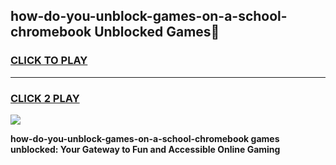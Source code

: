 
## how-do-you-unblock-games-on-a-school-chromebook Unblocked Games👋
<h3>
<a href="https://news.freeplayer.one?title=how-do-you-unblock-games-on-a-school-chromebook&ref=16F">CLICK TO PLAY</a></h3>
<hr>

<h3>
<a href="https://news.freeplayer.one?title=how-do-you-unblock-games-on-a-school-chromebook&ref=16F">CLICK 2 PLAY</a>
  
</h3>

<a href="https://news.freeplayer.one?title=how-do-you-unblock-games-on-a-school-chromebook&ref=16F/"><img src="https://clearcache.store/games.png"></a>


**how-do-you-unblock-games-on-a-school-chromebook games unblocked: Your Gateway to Fun and Accessible Online Gaming**
